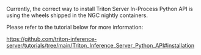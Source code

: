Currently, the correct way to install Triton Server In-Process Python API
is using the wheels shipped in the NGC nightly containers.

Please refer to the tutorial below for more information:

https://github.com/triton-inference-server/tutorials/tree/main/Triton_Inference_Server_Python_API#installation
